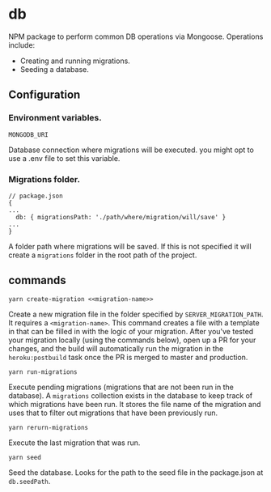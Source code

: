# db
NPM package to perform common DB operations via Mongoose. Operations include:
- Creating and running migrations.
- Seeding a database.

## Configuration

### Environment variables.

`MONGODB_URI`

Database connection where migrations will be executed. you might opt to use a .env file to set this variable.

### Migrations folder.

```
// package.json
{
...
  db: { migrationsPath: './path/where/migration/will/save' }
...
}
```

A folder path where migrations will be saved. If this is not specified it will create a `migrations` folder in the
root path of the project.

## commands

`yarn create-migration <<migration-name>>`

Create a new migration file in the folder specified by `SERVER_MIGRATION_PATH`. It requires a `<migration-name>`. This command creates a file with a template in that can be filled in with the logic of your migration. After you've tested your migration locally (using the commands below), open up a PR for your changes, and the build will automatically run the migration in the `heroku:postbuild` task once the PR is merged to master and production.

`yarn run-migrations`

Execute pending migrations (migrations that are not been run in the database). A `migrations` collection exists in the database to keep track of which migrations have been run. It stores the file name of the migration and uses that to filter out migrations that have been previously run. 

`yarn rerurn-migrations`

Execute the last migration that was run.

`yarn seed`

Seed the database. Looks for the path to the seed file in the package.json at `db.seedPath`.
